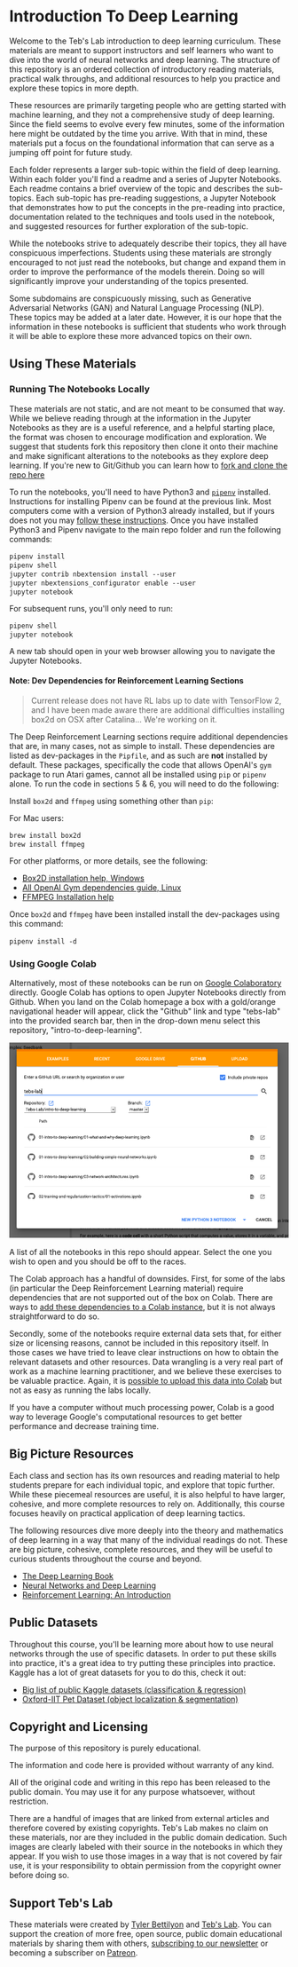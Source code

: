 # Introduction To Deep Learning

Welcome to the Teb's Lab introduction to deep learning curriculum. These materials are meant to support instructors and self learners who want to dive into the world of neural networks and deep learning. The structure of this repository is an ordered collection of introductory reading materials, practical walk throughs, and additional resources to help you practice and explore these topics in more depth.

These resources are primarily targeting people who are getting started with machine learning, and they not a comprehensive study of deep learning. Since the field seems to evolve every few minutes, some of the information here might be outdated by the time you arrive. With that in mind, these materials put a focus on the foundational information that can serve as a jumping off point for future study.

Each folder represents a larger sub-topic within the field of deep learning. Within each folder you'll find a readme and a series of Jupyter Notebooks. Each readme contains a brief overview of the topic and describes the sub-topics. Each sub-topic has pre-reading suggestions, a Jupyter Notebook that demonstrates how to put the concepts in the pre-reading into practice, documentation related to the techniques and tools used in the notebook, and suggested resources for further exploration of the sub-topic.

While the notebooks strive to adequately describe their topics, they all have conspicuous imperfections. Students using these materials are strongly encouraged to not just read the notebooks, but change and expand them in order to improve the performance of the models therein. Doing so will significantly improve your understanding of the topics presented.

Some subdomains are conspicuously missing, such as Generative Adversarial Networks (GAN) and Natural Language Processing (NLP). These topics may be added at a later date. However, it is our hope that the information in these notebooks is sufficient that students who work through it will be able to explore these more advanced topics on their own.

## Using These Materials

### Running The Notebooks Locally

These materials are not static, and are not meant to be consumed that way. While we believe reading through at the information in the Jupyter Notebooks as they are is a useful reference, and a helpful starting place, the format was chosen to encourage modification and exploration. We suggest that students fork this repository then clone it onto their machine and make significant alterations to the notebooks as they explore deep learning. If you're new to Git/Github you can learn how to [fork and clone the repo here](https://help.github.com/en/articles/fork-a-repo)

To run the notebooks, you'll need to have Python3 and [`pipenv`](https://pipenv.readthedocs.io) installed. Instructions for installing Pipenv can be found at the previous link. Most computers come with a version of Python3 already installed, but if yours does not you may [follow these instructions](https://realpython.com/installing-python/). Once you have installed Python3 and Pipenv navigate to the main repo folder and run the following commands:

```
pipenv install
pipenv shell
jupyter contrib nbextension install --user
jupyter nbextensions_configurator enable --user
jupyter notebook
```

For subsequent runs, you'll only need to run:

```
pipenv shell
jupyter notebook
```

A new tab should open in your web browser allowing you to navigate the Jupyter Notebooks.

#### Note: Dev Dependencies for Reinforcement Learning Sections

> Current release does not have RL labs up to date with TensorFlow 2, and I have been made aware there are additional difficulties installing box2d on OSX after Catalina... We're working on it.

The Deep Reinforcement Learning sections require additional dependencies that are, in many cases, not as simple to install. These dependencies are listed as dev-packages in the `Pipfile`, and as such are **not** installed by default. These packages, specifically the code that allows OpenAI's `gym` package to run Atari games, cannot all be installed using `pip` or `pipenv` alone. To run the code in sections 5 & 6, you will need to do the following:

Install `box2d` and `ffmpeg` using something other than `pip`:

For Mac users:

```
brew install box2d
brew install ffmpeg
```

For other platforms, or more details, see the following:

* [Box2D installation help, Windows](https://towardsdatascience.com/how-to-install-openai-gym-in-a-windows-environment-338969e24d30)
* [All OpenAI Gym dependencies guide, Linux](http://www.kiranjose.in/blogs/getting-started-with-openai-gym-part-1-installation-and-configuration/)
* [FFMPEG Installation help](https://github.com/adaptlearning/adapt_authoring/wiki/Installing-FFmpeg)

Once `box2d` and `ffmpeg` have been installed install the dev-packages using this command:

`pipenv install -d`

### Using Google Colab

Alternatively, most of these notebooks can be run on [Google Colaboratory](https://colab.research.google.com) directly. Google Colab has options to open Jupyter Notebooks directly from Github. When you land on the Colab homepage a box with a gold/orange navigational header will appear, click the "Github" link and type "tebs-lab" into the provided search bar, then in the drop-down menu select this repository, "intro-to-deep-learning".

![](assets/colab-github.png)

A list of all the notebooks in this repo should appear. Select the one you wish to open and you should be off to the races.

The Colab approach has a handful of downsides. First, for some of the labs (in particular the Deep Reinforcement Learning material) require dependencies that are not supported out of the box on Colab. There are ways to [add these dependencies to a Colab instance](https://cloud.google.com/datalab/docs/how-to/adding-libraries), but it is not always straightforward to do so.

Secondly, some of the notebooks require external data sets that, for either size or licensing reasons, cannot be included in this repository itself. In those cases we have tried to leave clear instructions on how to obtain the relevant datasets and other resources. Data wrangling is a very real part of work as a machine learning practitioner, and we believe these exercises to be valuable practice. Again, it is [possible to upload this data into Colab](https://medium.com/@yuraist/how-to-upload-your-own-dataset-into-google-colab-e228727c87e9) but not as easy as running the labs locally.

If you have a computer without much processing power, Colab is a good way to leverage Google's computational resources to get better performance and decrease training time.

## Big Picture Resources

Each class and section has its own resources and reading material to help students prepare for each individual topic, and explore that topic further. While these piecemeal resources are useful, it is also helpful to have larger, cohesive, and more complete resources to rely on. Additionally, this course focuses heavily on practical application of deep learning tactics.

The following resources dive more deeply into the theory and mathematics of deep learning in a way that many of the individual readings do not. These are big picture, cohesive, complete resources, and they will be useful to curious students throughout the course and beyond.

* [The Deep Learning Book](http://www.deeplearningbook.org/)
* [Neural Networks and Deep Learning](http://neuralnetworksanddeeplearning.com)
* [Reinforcement Learning: An Introduction](http://incompleteideas.net/book/bookdraft2017nov5.pdf)

## Public Datasets

Throughout this course, you'll be learning more about how to use neural networks through the use of specific datasets. In order to put these skills into practice, it's a great idea to try putting these principles into practice. Kaggle has a lot of great datasets for you to do this, check it out:

* [Big list of public Kaggle datasets (classification & regression)](https://www.kaggle.com/annavictoria/ml-friendly-public-datasets)
* [Oxford-IIT Pet Dataset (object localization & segmentation)](http://www.robots.ox.ac.uk/~vgg/data/pets/)

## Copyright and Licensing

The purpose of this repository is purely educational.

The information and code here is provided without warranty of any kind.

All of the original code and writing in this repo has been released to the public domain. You may use it for any purpose whatsoever, without restriction.

There are a handful of images that are linked from external articles and therefore covered by existing copyrights. Teb's Lab makes no claim on these materials, nor are they included in the public domain dedication. Such images are clearly labeled with their source in the notebooks in which they appear. If you wish to use those images in a way that is not covered by fair use, it is your responsibility to obtain permission from the copyright owner before doing so.

## Support Teb's Lab

These materials were created by [Tyler Bettilyon](https://www.linkedin.com/in/tylerbettilyon/) and [Teb's Lab](https://tebs-lab.com). You can support the creation of more free, open source, public domain educational materials by sharing them with others, [subscribing to our newsletter](http://eepurl.com/dum8IP) or becoming a subscriber on [Patreon](https://www.patreon.com/tebsLab).
